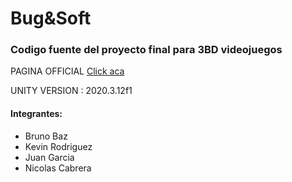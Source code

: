 # Bug&Soft

### Codigo fuente del proyecto final para 3BD videojuegos

PAGINA OFFICIAL [Click aca](https://bugnsoft.github.io/)

UNITY VERSION : 2020.3.12f1

#### Integrantes:
- Bruno Baz
- Kevin Rodriguez
- Juan Garcia
- Nicolas Cabrera
